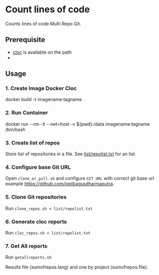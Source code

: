 # Count lines of code

Counts lines of code Multi Repo Git.


## Prerequisite

- [cloc](https://github.com/AlDanial/cloc) is available on the path
- 

## Usage

### 1. Create Image Docker Cloc
docker build -t imagename:tagname .

### 2. Run Container 
docker run --rm  -it --net=host -v ${pwd}:/data imagename:tagname /bin/bash

### 3. Create list of repos
Store list of repositories in a file. See [list/repolist.txt](list/repolist.txt) for an list.

### 4. Configure base Git URL 
Open `clone_or_pull.sh` and configure `GIT_URL` with correct git base url example https://github.com/igstbagusdharmaputra.

### 5. Clone Git repositories
Run `clone_repos.sh < list/repolist.txt`

### 6. Generate cloc reports
Run `cloc_repos.sh < list/repolist.txt`

### 7. Get All reports
Run `getallreports.sh`

Results file (sumofrepos.lang) and one by project (sumofrepos.file).
